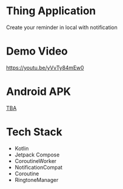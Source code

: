 # Thing Application

Create your reminder in local with notification

# Demo Video

https://youtu.be/yVvTy84mEw0

# Android APK

[TBA](https://github.com/ahmad-hamidi/WorkerManager/blob/master/app-release.apk)

# Tech Stack

- Kotlin
- Jetpack Compose
- CoroutineWorker
- NotificationCompat
- Coroutine
- RingtoneManager
